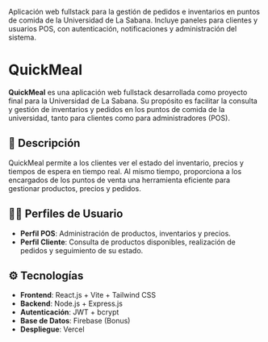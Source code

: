 Aplicación web fullstack para la gestión de pedidos e inventarios en puntos de comida de la Universidad de La Sabana. Incluye paneles para clientes y usuarios POS, con autenticación, notificaciones y administración del sistema.

# QuickMeal

**QuickMeal** es una aplicación web fullstack desarrollada como proyecto final para la Universidad de La Sabana. Su propósito es facilitar la consulta y gestión de inventarios y pedidos en los puntos de comida de la universidad, tanto para clientes como para administradores (POS).

## 🚀 Descripción

QuickMeal permite a los clientes ver el estado del inventario, precios y tiempos de espera en tiempo real. Al mismo tiempo, proporciona a los encargados de los puntos de venta una herramienta eficiente para gestionar productos, precios y pedidos.

## 🧑‍💻 Perfiles de Usuario

- **Perfil POS**: Administración de productos, inventarios y precios.
- **Perfil Cliente**: Consulta de productos disponibles, realización de pedidos y seguimiento de su estado.

## ⚙️ Tecnologías

- **Frontend**: React.js + Vite + Tailwind CSS
- **Backend**: Node.js + Express.js
- **Autenticación**: JWT + bcrypt
- **Base de Datos**: Firebase (Bonus)
- **Despliegue**: Vercel
